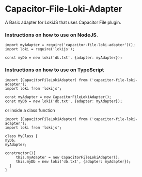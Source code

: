 # Capacitor-File-Loki-Adapter
A Basic adapter for LokiJS that uses Capacitor File plugin.

### Instructions on how to use on NodeJS.
```
import myAdapter = require('capacitor-file-loki-adapter')();
import loki = require('lokijs');

const myDb = new loki('db.txt', {adapter: myAdapter});
```

### Instructions on how to use on TypeScript
```
import {CapacitorFileLokiAdapter) from ('capacitor-file-loki-adapter');
import loki from 'lokijs';

const myAdapter = new CapacitorFileLokiAdapter();
const myDb = new loki('db.txt', {adapter: myAdapter});
```

or inside a class function
```
import {CapacitorFileLokiAdapter) from ('capacitor-file-loki-adapter');
import loki from 'lokijs';

class MyClass {
myDb;
myAdapter;

constructor(){
     this.myAdapter = new CapacitorFileLokiAdapter();
     this.myDb = new loki('db.txt', {adapter: myAdapter});
  }
}
```
